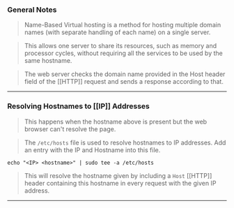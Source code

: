 
### General Notes

> Name-Based Virtual hosting is a method for hosting multiple domain names (with separate handling of each name) on a single server.

> This allows one server to share its resources, such as memory and processor cycles, without requiring all the services to be used by the same hostname.

> The web server checks the domain name provided in the Host header field of the [[HTTP]] request and sends a response according to that.

---

### Resolving Hostnames to [[IP]] Addresses

> This happens when the hostname above is present but the web browser can't resolve the page.

> The `/etc/hosts` file is used to resolve hostnames to IP addresses.
> Add an entry with the IP and Hostname into this file.
```
echo "<IP> <hostname>" | sudo tee -a /etc/hosts
```

> This will resolve the hostname given by including a `Host` [[HTTP]] header containing this hostname in every request with the given IP address.

---
